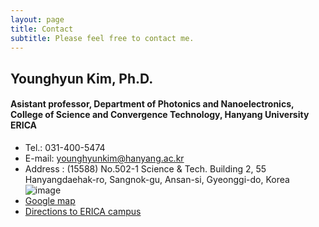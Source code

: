 ```yaml
---
layout: page
title: Contact
subtitle: Please feel free to contact me.
---
```


## Younghyun Kim, Ph.D.
#### Asistant professor, Department of Photonics and Nanoelectronics, College of Science and Convergence Technology, Hanyang University ERICA

- Tel.: 031-400-5474 
- E-mail: younghyunkim@hanyang.ac.kr
- Address : (15588) No.502-1 Science & Tech. Building 2, 55 Hanyangdaehak-ro, Sangnok-gu, Ansan-si, Gyeonggi-do, Korea     
![image](https://user-images.githubusercontent.com/32427749/105430800-b9165e00-5c97-11eb-9cf9-3915b577932f.png)   
- [Google map](https://www.google.com/maps/place/Ansan-si,+Sa+3(sam)-dong,+%ED%95%9C%EC%96%91%EB%8C%80%ED%95%99%EA%B5%90+%EC%A0%9C2%EA%B3%BC%ED%95%99%EA%B8%B0%EC%88%A0%EA%B4%80/@37.29851,126.837269,15z/data=!4m5!3m4!1s0x357b6eee748e36d9:0x9c70efb26fc4cf9f!8m2!3d37.2985095!4d126.8372685?hl=en-US)   
- [Directions to ERICA campus ](https://www.hanyang.ac.kr/web/www/map_erica)